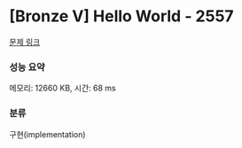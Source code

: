 # [Bronze V] Hello World - 2557 

[문제 링크](https://www.acmicpc.net/problem/2557) 

### 성능 요약

메모리: 12660 KB, 시간: 68 ms

### 분류

구현(implementation)

